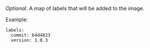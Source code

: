 *Optional*. A map of labels that will be added to the image.

Example:

```
labels:
  commit: b4d4823
  version: 1.0.3
```
